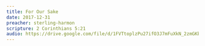 ```yaml
---
title: For Our Sake
date: 2017-12-31
preacher: sterling-harmon
scripture: 2 Corinthians 5:21
audio: https://drive.google.com/file/d/1FVTtoplzPu27ifO3J7mFuXkN_2zmGKb0/view
---
```

